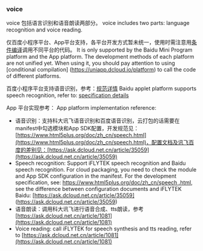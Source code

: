 ### voice

voice 包括语言识别和语音朗读两部分。
voice includes two parts: language recognition and voice reading.

仅百度小程序平台、App平台支持，各平台开发方式暂未统一，使用时需注意用[条件编译](https://uniapp.dcloud.io/platform)调用不同平台的代码。
It is only supported by the Baidu Mini Program platform and the App platform. The development methods of each platform are not unified yet. When using it, you should pay attention to using [conditional compilation] (https://uniapp.dcloud.io/platform) to call the code of different platforms.

百度小程序平台支持语音识别，参考：[规范详情](https://smartprogram.baidu.com/docs/develop/api/ai_voice/)
Baidu applet platform supports speech recognition, refer to: [specification details](https://smartprogram.baidu.com/docs/develop/api/ai_voice/)

App 平台实现参考：
App platform implementation reference:

- 语音识别：支持科大讯飞语音识别和百度语音识别，云打包的话需要在manifest中勾选模块和App SDK配置，开发规范见：[https://www.html5plus.org/doc/zh_cn/speech.html](https://www.html5plus.org/doc/zh_cn/speech.html)，配置文档及讯飞百度的差别见：[https://ask.dcloud.net.cn/article/35059](https://ask.dcloud.net.cn/article/35059)
- Speech recognition: Support iFLYTEK speech recognition and Baidu speech recognition. For cloud packaging, you need to check the module and App SDK configuration in the manifest. For the development specification, see: [https://www.html5plus.org/doc/zh_cn/speech .html](https://www.html5plus.org/doc/zh_cn/speech.html), see the difference between configuration documents and iFLYTEK Baidu: [https://ask.dcloud.net.cn/article/35059] (https://ask.dcloud.net.cn/article/35059)
- 语音朗读：调用科大讯飞进行语音合成、tts朗读，参考[https://ask.dcloud.net.cn/article/1081](https://ask.dcloud.net.cn/article/1081)
- Voice reading: call iFLYTEK for speech synthesis and tts reading, refer to [https://ask.dcloud.net.cn/article/1081](https://ask.dcloud.net.cn/article/1081)
